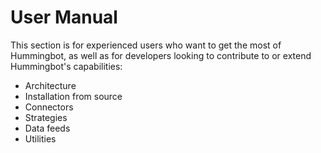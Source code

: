 # User Manual

This section is for experienced users who want to get the most of Hummingbot, as well as for developers looking to contribute to or extend Hummingbot's capabilities:

* Architecture
* Installation from source
* Connectors
* Strategies
* Data feeds
* Utilities